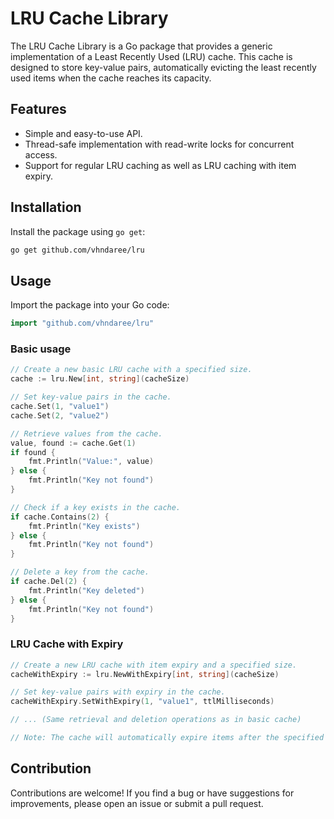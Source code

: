 # LRU Cache Library

The LRU Cache Library is a Go package that provides a generic implementation of a Least Recently Used (LRU) cache. This cache is designed to store key-value pairs, automatically evicting the least recently used items when the cache reaches its capacity.

## Features

- Simple and easy-to-use API.
- Thread-safe implementation with read-write locks for concurrent access.
- Support for regular LRU caching as well as LRU caching with item expiry.

## Installation

Install the package using `go get`:

```sh
go get github.com/vhndaree/lru
```

## Usage

Import the package into your Go code:
```Go
import "github.com/vhndaree/lru"
```

### Basic usage
```Go
// Create a new basic LRU cache with a specified size.
cache := lru.New[int, string](cacheSize)

// Set key-value pairs in the cache.
cache.Set(1, "value1")
cache.Set(2, "value2")

// Retrieve values from the cache.
value, found := cache.Get(1)
if found {
    fmt.Println("Value:", value)
} else {
    fmt.Println("Key not found")
}

// Check if a key exists in the cache.
if cache.Contains(2) {
    fmt.Println("Key exists")
} else {
    fmt.Println("Key not found")
}

// Delete a key from the cache.
if cache.Del(2) {
    fmt.Println("Key deleted")
} else {
    fmt.Println("Key not found")
}
```

### LRU Cache with Expiry
```Go
// Create a new LRU cache with item expiry and a specified size.
cacheWithExpiry := lru.NewWithExpiry[int, string](cacheSize)

// Set key-value pairs with expiry in the cache.
cacheWithExpiry.SetWithExpiry(1, "value1", ttlMilliseconds)

// ... (Same retrieval and deletion operations as in basic cache)

// Note: The cache will automatically expire items after the specified TTL.
```

## Contribution
Contributions are welcome! If you find a bug or have suggestions for improvements, please open an issue or submit a pull request.
